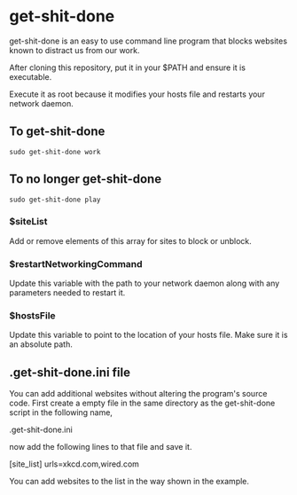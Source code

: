 # get-shit-done
get-shit-done is an easy to use command line program that blocks websites known to distract us from our work.

After cloning this repository, put it in your $PATH and ensure it is executable.

Execute it as root because it modifies your hosts file and restarts your network daemon.

## To get-shit-done
`sudo get-shit-done work`

## To no longer get-shit-done
`sudo get-shit-done play`

### $siteList
Add or remove elements of this array for sites to block or unblock.

### $restartNetworkingCommand
Update this variable with the path to your network daemon along with any parameters needed to restart it.

### $hostsFile
Update this variable to point to the location of your hosts file. Make sure it is an absolute path.

## .get-shit-done.ini file
You can add additional websites without altering the program's source code. First create a empty file in the same directory as the get-shit-done script in the following name,

.get-shit-done.ini 

now add the following lines to that file and save it.

[site_list]
urls=xkcd.com,wired.com

You can add websites to the list in the way shown in the example.